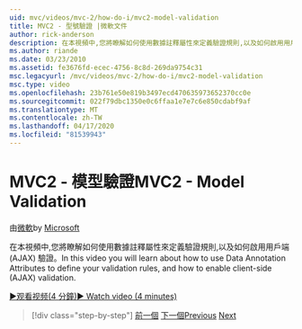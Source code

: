 ```yaml
---
uid: mvc/videos/mvc-2/how-do-i/mvc2-model-validation
title: MVC2 - 型號驗證 |微軟文件
author: rick-anderson
description: 在本視頻中,您將瞭解如何使用數據註釋屬性來定義驗證規則,以及如何啟用用戶端 (AJAX) 驗證。
ms.author: riande
ms.date: 03/23/2010
ms.assetid: fe3676fd-ecec-4756-8c8d-269da9754c31
msc.legacyurl: /mvc/videos/mvc-2/how-do-i/mvc2-model-validation
msc.type: video
ms.openlocfilehash: 23b761e50e819b3497ecd470635973652370cc0e
ms.sourcegitcommit: 022f79dbc1350e0c6ffaa1e7e7c6e850cdabf9af
ms.translationtype: MT
ms.contentlocale: zh-TW
ms.lasthandoff: 04/17/2020
ms.locfileid: "81539943"
---
```

# <a name="mvc2---model-validation"></a><span data-ttu-id="264a1-103">MVC2 - 模型驗證</span><span class="sxs-lookup"><span data-stu-id="264a1-103">MVC2 - Model Validation</span></span>

<span data-ttu-id="264a1-104">由[微軟](https://github.com/microsoft)</span><span class="sxs-lookup"><span data-stu-id="264a1-104">by [Microsoft](https://github.com/microsoft)</span></span>

<span data-ttu-id="264a1-105">在本視頻中,您將瞭解如何使用數據註釋屬性來定義驗證規則,以及如何啟用用戶端 (AJAX) 驗證。</span><span class="sxs-lookup"><span data-stu-id="264a1-105">In this video you will learn about how to use Data Annotation Attributes to define your validation rules, and how to enable client-side (AJAX) validation.</span></span>

[<span data-ttu-id="264a1-106">&#9654;观看视频(4 分鐘)</span><span class="sxs-lookup"><span data-stu-id="264a1-106">&#9654; Watch video (4 minutes)</span></span>](https://channel9.msdn.com/Blogs/ASP-NET-Site-Videos/mvc2-model-validation)

> [!div class="step-by-step"]
> <span data-ttu-id="264a1-107">[前一個](mvc2-stronglytyped-helpers.md)
> [下一個](mvc2-template-customization.md)</span><span class="sxs-lookup"><span data-stu-id="264a1-107">[Previous](mvc2-stronglytyped-helpers.md)
[Next](mvc2-template-customization.md)</span></span>
